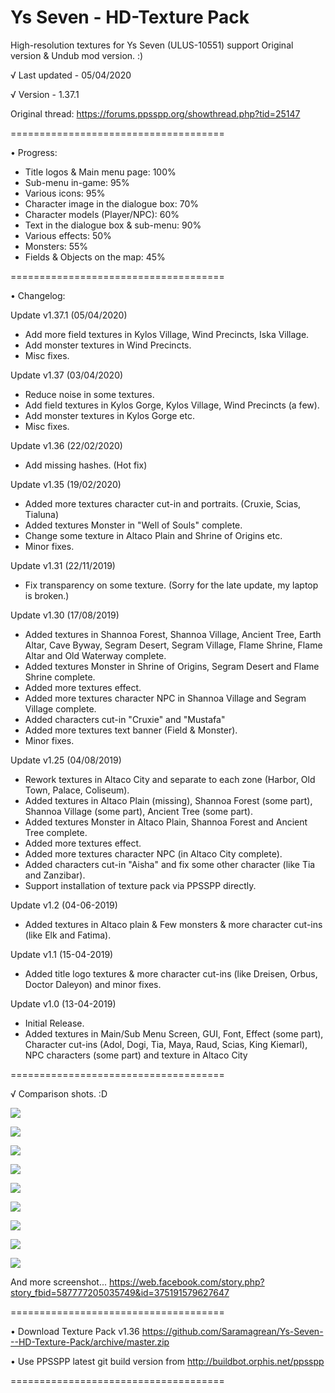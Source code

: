 # Ys Seven - HD-Texture Pack
High-resolution textures for Ys Seven (ULUS-10551) support Original version &amp; Undub mod version. :)

√ Last updated - 05/04/2020

√ Version - 1.37.1

Original thread: https://forums.ppsspp.org/showthread.php?tid=25147

=====================================

• Progress:

- Title logos & Main menu page: 100%
- Sub-menu in-game: 95%
- Various icons: 95%
- Character image in the dialogue box: 70%
- Character models (Player/NPC): 60%
- Text in the dialogue box & sub-menu: 90%
- Various effects: 50%
- Monsters: 55%
- Fields & Objects on the map: 45%

=====================================

• Changelog:

Update v1.37.1 (05/04/2020)
- Add more field textures in Kylos Village, Wind Precincts, Iska Village.
- Add monster textures in Wind Precincts.
- Misc fixes.

Update v1.37 (03/04/2020)
- Reduce noise in some textures.
- Add field textures in Kylos Gorge, Kylos Village, Wind Precincts (a few).
- Add monster textures in Kylos Gorge etc.
- Misc fixes.

Update v1.36 (22/02/2020)
- Add missing hashes. (Hot fix)

Update v1.35 (19/02/2020)
- Added more textures character cut-in and portraits. (Cruxie, Scias, Tialuna)
- Added textures Monster in "Well of Souls" complete. 
- Change some texture in Altaco Plain and Shrine of Origins etc.
- Minor fixes.

Update v1.31 (22/11/2019)
- Fix transparency on some texture.
(Sorry for the late update, my laptop is broken.)

Update v1.30 (17/08/2019)
- Added textures in Shannoa Forest, Shannoa Village, Ancient Tree, Earth Altar, Cave Byway, Segram Desert, Segram Village, Flame Shrine, Flame Altar and Old Waterway complete.
- Added textures Monster in Shrine of Origins, Segram Desert and Flame Shrine complete.
- Added more textures effect.
- Added more textures character NPC in Shannoa Village and Segram Village complete.
- Added characters cut-in "Cruxie" and "Mustafa"
- Added more textures text banner (Field & Monster).
- Minor fixes.

Update v1.25 (04/08/2019)
- Rework textures in Altaco City and separate to each zone (Harbor, Old Town, Palace, Coliseum).
- Added textures in Altaco Plain (missing), Shannoa Forest (some part), Shannoa Village (some part), Ancient Tree (some part).
- Added textures Monster in Altaco Plain, Shannoa Forest and Ancient Tree complete.
- Added more textures effect.
- Added more textures character NPC (in Altaco City complete).
- Added characters cut-in "Aisha" and fix some other character (like Tia and Zanzibar).
- Support installation of texture pack via PPSSPP directly.

Update v1.2 (04-06-2019)
- Added textures in Altaco plain & Few monsters & more character cut-ins (like Elk and Fatima).

Update v1.1 (15-04-2019)
- Added title logo textures &  more character cut-ins (like Dreisen, Orbus, Doctor Daleyon) and minor fixes.

Update v1.0 (13-04-2019)
- Initial Release.
- Added textures in Main/Sub Menu Screen, GUI, Font, Effect (some part), Character cut-ins (Adol, Dogi, Tia, Maya, Raud, Scias, King Kiemarl), NPC characters (some part) and texture in Altaco City

=====================================

√ Comparison shots. :D

<a href="https://ibb.co/w0g8mf7"><img src="https://i.ibb.co/qyjhQvC/Zombo-Droid-13042019041143.jpg" border="0"></a>

<a href="https://ibb.co/c6hXw0S"><img src="https://i.ibb.co/5rhxkmg/Zombo-Droid-12042019095712.jpg" border="0"></a>

<a href="https://ibb.co/VqHbwHf"><img src="https://i.ibb.co/KrNBKNT/Zombo-Droid-13042019022151.jpg" border="0"></a>

<a href="https://ibb.co/gRcVzvQ"><img src="https://i.ibb.co/MCJ6M8K/Zombo-Droid-12042019095447.jpg" border="0"></a>

<a href="https://ibb.co/n3WjkKv"><img src="https://i.ibb.co/z8kZftY/Zombo-Droid-13042019022010.jpg" border="0"></a>

<a href="https://ibb.co/DM7TrLj"><img src="https://i.ibb.co/t2bFL31/Zombo-Droid-13042019022115.jpg" border="0"></a>

<a href="https://ibb.co/FssGxRD"><img src="https://i.ibb.co/vss2w0j/Zombo-Droid-19022020120909.jpg" border="0"></a>

<a href="https://ibb.co/RhVRx3G"><img src="https://i.ibb.co/jV1ncy9/Zombo-Droid-19022020120953.jpg" border="0"></a>

<a href="https://ibb.co/tBQ8XKB"><img src="https://i.ibb.co/gymzV9y/Zombo-Droid-19022020120843.jpg" border="0"></a>

And more screenshot... https://web.facebook.com/story.php?story_fbid=587777205035749&id=375191579627647

=====================================

• Download Texture Pack v1.36 https://github.com/Saramagrean/Ys-Seven---HD-Texture-Pack/archive/master.zip

• Use PPSSPP latest git build version from http://buildbot.orphis.net/ppsspp

=====================================
